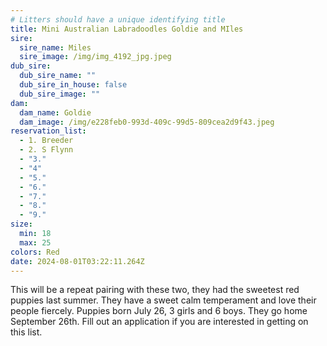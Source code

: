 ```yaml
---
# Litters should have a unique identifying title
title: Mini Australian Labradoodles Goldie and MIles
sire:
  sire_name: Miles
  sire_image: /img/img_4192_jpg.jpeg
dub_sire:
  dub_sire_name: ""
  dub_sire_in_house: false
  dub_sire_image: ""
dam:
  dam_name: Goldie
  dam_image: /img/e228feb0-993d-409c-99d5-809cea2d9f43.jpeg
reservation_list:
  - 1. Breeder
  - 2. S Flynn
  - "3."
  - "4"
  - "5."
  - "6."
  - "7."
  - "8."
  - "9."
size:
  min: 18
  max: 25
colors: Red
date: 2024-08-01T03:22:11.264Z
---
```

This will be a repeat pairing with these two, they had the sweetest red puppies last summer. They have a sweet calm temperament and love their people fiercely. Puppies born July 26, 3 girls and 6 boys. They go home September 26th. Fill out an application if you are interested in getting on this list.